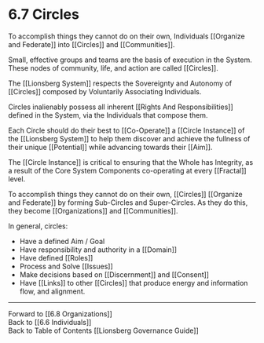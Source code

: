 # 6.7 Circles
To accomplish things they cannot do on their own, Individuals [[Organize and Federate]] into [[Circles]] and [[Communities]].  

Small, effective groups and teams are the basis of execution in the System. These nodes of community, life, and action are called [[Circles]]. 

The [[Lionsberg System]] respects the Sovereignty and Autonomy of [[Circles]] composed by Voluntarily Associating Individuals. 

Circles inalienably possess all inherent [[Rights And Responsibilities]] defined in the System, via the Individuals that compose them. 

Each Circle should do their best to [[Co-Operate]] a [[Circle Instance]] of the [[Lionsberg System]] to help them discover and achieve the fullness of their unique [[Potential]] while advancing towards their [[Aim]]. 

The [[Circle Instance]] is critical to ensuring that the Whole has Integrity, as a result of the Core System Components co-operating at every [[Fractal]] level. 

To accomplish things they cannot do on their own, [[Circles]] [[Organize and Federate]] by forming Sub-Circles and Super-Circles. As they do this, they become [[Organizations]] and [[Communities]]. 

In general, circles: 

- Have a defined Aim / Goal  
- Have responsibility and authority in a [[Domain]]  
- Have defined [[Roles]]  
- Process and Solve [[Issues]]  
- Make decisions based on [[Discernment]] and [[Consent]]  
- Have [[Links]] to other [[Circles]] that produce energy and information flow, and alignment.   

___

Forward to [[6.8 Organizations]]  
Back to [[6.6 Individuals]]   
Back to Table of Contents [[Lionsberg Governance Guide]]

